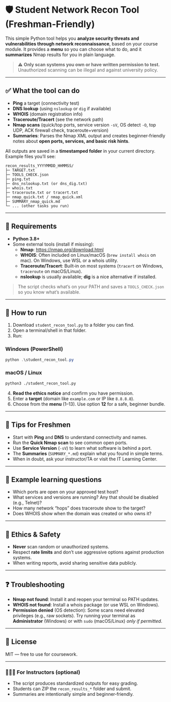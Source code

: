 # 🛡️ Student Network Recon Tool (Freshman‑Friendly)

This simple Python tool helps you **analyze security threats and vulnerabilities through network reconnaissance**, based on your course module. It provides a **menu** so you can choose what to do, and it **summarizes** Nmap results for you in plain language.

> ⚠️ **Only scan systems you own or have written permission to test.** Unauthorized scanning can be illegal and against university policy.

---

## ✅ What the tool can do

- **Ping** a target (connectivity test)
- **DNS lookup** (using `nslookup` or `dig` if available)
- **WHOIS** (domain registration info)
- **Traceroute/Tracert** (see the network path)
- **Nmap scans** (quick/top ports, service version `-sV`, OS detect `-O`, top UDP, ACK firewall check, traceroute+version)
- **Summaries**: Parses the Nmap XML output and creates beginner‑friendly notes about **open ports, services, and basic risk hints**.

All outputs are saved in a **timestamped folder** in your current directory. Example files you’ll see:

```
recon_results_YYYYMMDD_HHMMSS/
├─ TARGET.txt
├─ TOOLS_CHECK.json
├─ ping.txt
├─ dns_nslookup.txt (or dns_dig.txt)
├─ whois.txt
├─ traceroute.txt or tracert.txt
├─ nmap_quick.txt / nmap_quick.xml
├─ SUMMARY_nmap_quick.md
└─ ... (other tasks you run)
```

---

## 🧰 Requirements

- **Python 3.8+**
- Some external tools (install if missing):
  - **Nmap**: https://nmap.org/download.html
  - **WHOIS**: Often included on Linux/macOS (`brew install whois` on mac). On Windows, use WSL or a whois utility.
  - **Traceroute/Tracert**: Built‑in on most systems (`tracert` on Windows, `traceroute` on macOS/Linux).
  - **nslookup** is usually available; **dig** is a nice alternative if installed.

> The script checks what’s on your PATH and saves a `TOOLS_CHECK.json` so you know what’s available.

---

## 🚀 How to run

1. Download `student_recon_tool.py` to a folder you can find.
2. Open a terminal/shell in that folder.
3. Run:

### Windows (PowerShell)
```powershell
python .\student_recon_tool.py
```

### macOS / Linux
```bash
python3 ./student_recon_tool.py
```

4. **Read the ethics notice** and confirm you have permission.
5. Enter a **target** (domain like `example.com` or IP like `8.8.8.8`).
6. Choose from the **menu** (1–13). Use option **12** for a safe, beginner bundle.

---

## 📘 Tips for Freshmen

- Start with **Ping** and **DNS** to understand connectivity and names.
- Run the **Quick Nmap scan** to see common open ports.
- Use **Service Version** (`-sV`) to learn what software is behind a port.
- The **Summaries** (`SUMMARY_*.md`) explain what you found in simple terms.
- When in doubt, ask your instructor/TA or visit the IT Learning Center.

---

## 🧪 Example learning questions

- Which ports are open on your approved test host?
- What services and versions are running? Any that should be disabled (e.g., Telnet)?
- How many network “hops” does traceroute show to the target?
- Does WHOIS show when the domain was created or who owns it?

---

## 🔐 Ethics & Safety

- **Never** scan random or unauthorized systems.
- Respect **rate limits** and don’t use aggressive options against production systems.
- When writing reports, avoid sharing sensitive data publicly.

---

## ❓ Troubleshooting

- **Nmap not found**: Install it and reopen your terminal so PATH updates.
- **WHOIS not found**: Install a whois package (or use WSL on Windows).
- **Permission denied** (OS detection): Some scans need elevated privileges (e.g., raw sockets). Try running your terminal as **Administrator** (Windows) or with `sudo` (macOS/Linux) *only if permitted*.

---

## 📄 License

MIT — free to use for coursework.

---

### 👩🏽‍🏫 For Instructors (optional)

- The script produces standardized outputs for easy grading.
- Students can ZIP the `recon_results_*` folder and submit.
- Summaries are intentionally simple and beginner‑friendly.
